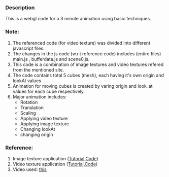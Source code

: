 ### Description ###
This is a webgl code for a 3 minute animation using basic techniques.


### Note: ###   

1. The referenced code (for video texture) was divided into different javascript files.
1. The changes in the js code (w.r.t reference code) includes (entire files) main.js , bufferdata.js and scene0.js.      
2. This code is a combination of image textures and video textures refered from the mentioned site.      
3. The code contains total 5 cubes (mesh), each having it's own origin and lookAt values   
4. Animation for moving cubes is created by varing origin and look_at values for each cube respectively.     
5. Major animation includes:  
    * Rotation          
    * Translation    
    * Scaling   
    * Applying video texture   
    * Applying image texture       
    * Changing lookAt  
    * changing origin
      



### Reference: ###    

1. Image texture application ([Tutorial](https://developer.mozilla.org/en-US/docs/Web/API/WebGL_API/Tutorial/Using_textures_in_WebGL),[Code](https://github.com/mdn/webgl-examples/blob/gh-pages/tutorial/sample7/webgl-demo.js))
2. Video texture application ([Tutorial](https://developer.mozilla.org/en-US/docs/Web/API/WebGL_API/Tutorial/Animating_textures_in_WebGL),[Code](https://github.com/mdn/webgl-examples/blob/gh-pages/tutorial/sample8/webgl-demo.js))
3. Video used: [this](https://www.youtube.com/watch?v=e-P5IFTqB98) 
